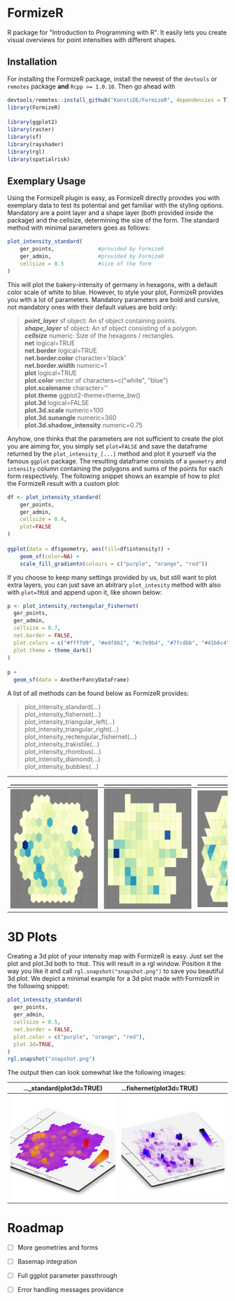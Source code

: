 # FormizeR
R package for "Introduction to Programming with R". It easily lets you create 
visual overviews for point intensities with different shapes.

## Installation
For installing the FormizeR package, install the newest of the ``devtools`` or
``remotes`` package **and** `Rcpp >= 1.0.10`. Then go ahead with
```R
devtools/remotes::install_github("KonstiDE/FormizeR", dependencies = T)
library(FormizeR)

library(ggplot2)
library(raster)
library(sf)
library(rayshader)
library(rgl)
library(spatialrisk)
```

## Exemplary Usage
Using the FormizeR plugin is easy, as FormizeR directly provides you 
with exemplary data to test its potential and get familiar with
the styling options. Mandatory are a point layer and a shape layer (both provided inside the package) and the cellsize, 
determining the size of the form. The standard method with minimal parameters goes as follows:

```R
plot_intensity_standard(
    ger_points,              #provided by FormizeR
    ger_admin,               #provided by FormizeR
    cellsize = 0.3           #size of the form
)
```

This will plot the bakery-intensity of germany in hexagons, with a default
color scale of white to blue. However, to style your plot, FormizeR provides
you with a lot of parameters. Mandatory parameters are bold and cursive, not mandatory ones with their default
values are bold only:

> ***point_layer*** sf object: An sf object containing points.\
> ***shape_layer*** sf object: An sf object consisting of a polygon.\
> ***cellsize*** numeric: Size of the hexagons / rectangles.\
> **net** logical=TRUE\
> **net.border** logical=TRUE\
> **net.border.color** character='black'\
> **net.border.width** numeric=1\
> **plot** logical=TRUE\
> **plot.color** vector of characters=c("white", "blue")\
> **plot.scalename** character=''\
> **plot.theme** ggplot2-theme=theme_bw()\
> **plot.3d** logical=FALSE\
> **plot.3d.scale** numeric=100\
> **plot.3d.sunangle** numeric=360\
> **plot.3d.shadow_intensity** numeric=0.75 

Anyhow, one thinks that the parameters are not sufficient to create the plot
you are aiming for, you simply set ``plot=FALSE`` and save the dataframe returned
by the ``plot_intensity_[...]`` method and plot it yourself via the famous
``ggplot`` package. The resulting dataframe consists of a `geometry` and `intensity`
column containing the polygons and sums of the points for each form respectively. The following
snippet shows an example of how to plot the FormizeR result with a custom plot:

```R
df <- plot_intensity_standard(
    ger_points,
    ger_admin,
    cellsize = 0.4,
    plot=FALSE
)

ggplot(data = df$geometry, aes(fill=df$intensity)) + 
    geom_sf(color=NA) + 
    scale_fill_gradientn(colours = c("purple", "orange", "red"))
```

If you choose to keep many settings provided by us, but still want to plot extra layers,
you can just save an abitrary ``plot_intesity`` method with also with `plot=TRUE` and append upon it, like shown below:
```R
p <- plot_intensity_rectengular_fishernet(
  ger_points,
  ger_admin,
  cellsize = 0.7,
  net.border = FALSE,
  plot.colors = c("#ffffd9", "#edf8b1", "#c7e9b4", "#7fcdbb", "#41b6c4", "#1d91c0", "#225ea8", "#0c2c84"),
  plot.theme = theme_dark()
)

p + 
  geom_sf(data = AnotherFancyDataFrame)
```

A list of all methods can be found below as FormizeR provides:
> plot_intensity_standard(...)\
> plot_intensity_fishernet(...)\
> plot_intensity_triangular_left(...)\
> plot_intensity_triangular_right(...)\
> plot_intensity_rectengular_fishernet(...)\
> plot_intensity_trakistile(...)\
> plot_intensity_rhombus(...)\
> plot_intensity_diamond(...)\
> plot_intensity_bubbles(...)


| ______________________________ | ______________________________ | ______________________________ |  ______________________________  |  ______________________________   | ______________________________  | ______________________________ | ______________________________ | ______________________________ | ______________________________ |
|:------------------------------:|:------------------------------:|:------------------------------:|:--------------------------------:|:---------------------------------:|:-------------------------------:|:------------------------------:|:------------------------------:|:------------------------------:|:------------------------------:|
|   ![](./readme/hexagon.PNG)    |  ![](./readme/rectangle.PNG)   |  ![](./readme/fishernet.PNG)   | ![](./readme/triangle_left.PNG)  | ![](./readme/triangle_right.PNG)  |  ![](./readme/rect_fisher.PNG)  |    ![](./readme/trakis.PNG)    |   ![](./readme/rhombus.PNG)    |   ![](./readme/diamond.PNG)    |   ![](./readme/bubbles.PNG)    |


# 3D Plots
Creating a 3d plot of your intensity map with FormizeR is easy. Just set the plot and plot.3d both
to `TRUE`. This will result in a rgl window. Position it the way you like it and call `rgl.snapshot("snapshot.png")`
to save you beautiful 3d plot. We depict a minimal example for a 3d plot made with FormizeR
in the following snippet:

```R
plot_intensity_standard(
  ger_points,
  ger_admin,
  cellsize = 0.5,
  net.border = FALSE,
  plot.color = c("purple", "orange", "red"),
  plot.3d=TRUE,
)
rgl.snapshot("snapshot.png")
```
The output then can look somewhat like the following images:

| ..._standard(plot3d=TRUE) | ...fishernet(plot3d=TRUE)  |
|:-------------------------:|:---------------------------|
| ![3d](readme/hex_3d.png)  | ![3d](readme/fish_3d.png)  |


# Roadmap

- [ ] More geometries and forms
- [ ] Basemap integration
- [ ] Full ggplot parameter passthrough
- [ ] Error handling messages providance



